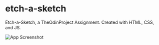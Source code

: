 # etch-a-sketch
Etch-a-Sketch, a TheOdinProject Assignment.
Created with HTML, CSS, and JS.

![App Screenshot](https://snipboard.io/V5vl6T.jpg)
